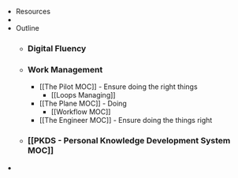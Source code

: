- Resources
- 
- Outline
    - ### Digital Fluency
    - ### Work Management
        - [[The Pilot MOC]] - Ensure doing the right things
            - [[Loops Managing]]
        - [[The Plane MOC]] - Doing
            - [[Workflow MOC]]
        - [[The Engineer MOC]] - Ensure doing the things right
    - ### [[PKDS - Personal Knowledge Development System MOC]]
- 
